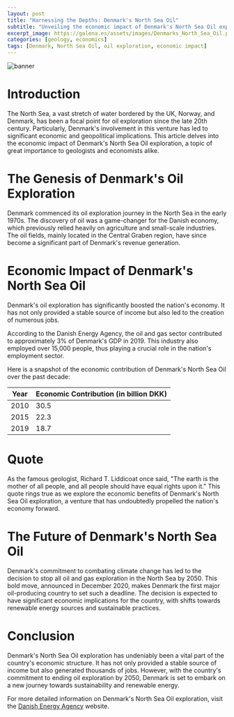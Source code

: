 ```yaml
---
layout: post
title: "Harnessing the Depths: Denmark's North Sea Oil"
subtitle: "Unveiling the economic impact of Denmark's North Sea Oil exploration"
excerpt_image: https://galena.es/assets/images/Denmarks_North_Sea_Oil.png
categories: [geology, economics]
tags: [Denmark, North Sea Oil, oil exploration, economic impact]
---
```


![banner](https://galena.es/assets/images/Denmarks_North_Sea_Oil.png "Alt text: Aerial view of Denmark's North Sea oil rigs, showcasing the offshore drilling platforms surrounded by ocean waves, symbolizing the economic impact of oil exploration on the country's geology and resources.")

# Introduction

The North Sea, a vast stretch of water bordered by the UK, Norway, and Denmark, has been a focal point for oil exploration since the late 20th century. Particularly, Denmark's involvement in this venture has led to significant economic and geopolitical implications. This article delves into the economic impact of Denmark's North Sea Oil exploration, a topic of great importance to geologists and economists alike.

# The Genesis of Denmark's Oil Exploration

Denmark commenced its oil exploration journey in the North Sea in the early 1970s. The discovery of oil was a game-changer for the Danish economy, which previously relied heavily on agriculture and small-scale industries. The oil fields, mainly located in the Central Graben region, have since become a significant part of Denmark's revenue generation.

# Economic Impact of Denmark's North Sea Oil

Denmark's oil exploration has significantly boosted the nation's economy. It has not only provided a stable source of income but also led to the creation of numerous jobs. 

According to the Danish Energy Agency, the oil and gas sector contributed to approximately 3% of Denmark's GDP in 2019. This industry also employed over 15,000 people, thus playing a crucial role in the nation's employment sector.

Here is a snapshot of the economic contribution of Denmark's North Sea Oil over the past decade:

| Year | Economic Contribution (in billion DKK) |
| ---- | ------------------------------------- |
| 2010 | 30.5                                  |
| 2015 | 22.3                                  |
| 2019 | 18.7                                  |

# Quote

As the famous geologist, Richard T. Liddicoat once said, "The earth is the mother of all people, and all people should have equal rights upon it." This quote rings true as we explore the economic benefits of Denmark's North Sea Oil exploration, a venture that has undoubtedly propelled the nation's economy forward.

# The Future of Denmark's North Sea Oil

Denmark's commitment to combating climate change has led to the decision to stop all oil and gas exploration in the North Sea by 2050. This bold move, announced in December 2020, makes Denmark the first major oil-producing country to set such a deadline. The decision is expected to have significant economic implications for the country, with shifts towards renewable energy sources and sustainable practices.

# Conclusion

Denmark's North Sea Oil exploration has undeniably been a vital part of the country's economic structure. It has not only provided a stable source of income but also generated thousands of jobs. However, with the country's commitment to ending oil exploration by 2050, Denmark is set to embark on a new journey towards sustainability and renewable energy.

For more detailed information on Denmark's North Sea Oil exploration, visit the [Danish Energy Agency](https://ens.dk/en) website.